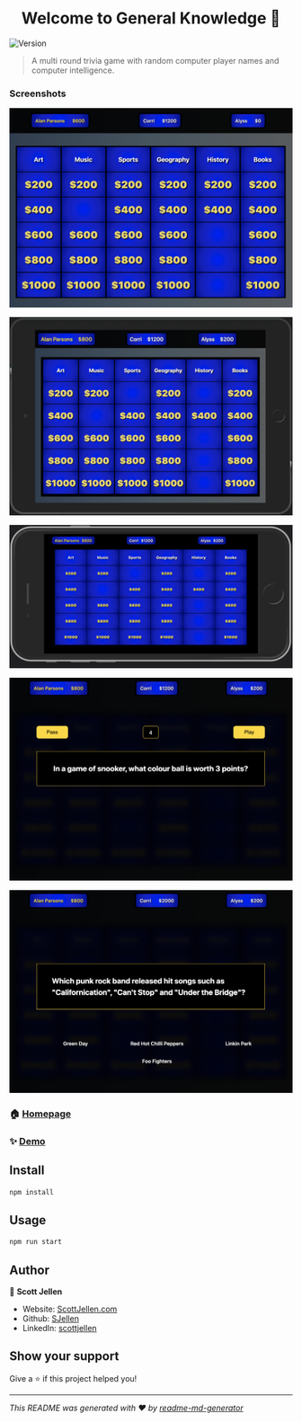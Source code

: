 <h1 align="center">Welcome to General Knowledge 👋</h1>
<p>
  <img alt="Version" src="https://img.shields.io/badge/version-0.1.0-blue.svg?cacheSeconds=2592000" />
  <!-- <a href="https://twitter.com/ScottJellen" target="_blank">
    <img alt="Twitter: ScottJellen" src="https://img.shields.io/twitter/follow/ScottJellen.svg?style=social" />
  </a> -->
</p>

> A multi round trivia game with random computer player names and computer intelligence.

### Screenshots

![](screenshots/desktop.png)
  
  
![](screenshots/tablet.png)
  
  
![](screenshots/mobile.png)
  
  
![](screenshots/question.png)
  
  
![](screenshots/answer.png)
  
  

### 🏠 [Homepage](https://generalknowledge.vercel.app/)

### ✨ [Demo](https://generalknowledge.vercel.app/)

## Install

```sh
npm install
```

## Usage

```sh
npm run start
```

## Author

👤 **Scott Jellen**

* Website: [ScottJellen.com](https://scottjellen.com/)
* Github: [SJellen](https://github.com/SJellen)
* LinkedIn: [scottjellen](https://linkedin.com/in/scottjellen)

## Show your support

Give a ⭐️ if this project helped you!

***
_This README was generated with ❤️ by [readme-md-generator](https://github.com/kefranabg/readme-md-generator)_
